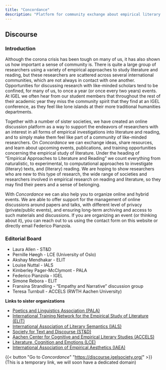```yaml
---
title: "Concordance"
description: "Platform for community exchange about empirical literary studies"
---
```


## Discourse

### Introduction
Although the corona crisis has been tough on many of us, it has also shown us how important a sense of community is. There is quite a large group of researchers using a variety of empirical approaches to study literature and reading, but these researchers are scattered across several international communities, which are not always in contact with one another. Opportunities for discussing research with like-minded scholars tend to be confined, for many of us, to once a year (or once every two years) events. 
At IGEL we often hear from our student members that throughout the rest of their academic year they miss the community spirit that they find at an IGEL conference, as they feel like lone islands at their more traditional humanities departments.

Together with a number of sister societies, we have created an online discussion platform as a way to support the endeavors of researchers with an interest in all forms of empirical investigations into literature and reading, and to simply make them feel like part of a community of like-minded researchers. On _Concordance_ we can exchange ideas, share resources, and learn about upcoming events, publications, and training opportunities concerning the empirical study of literature. 
Under the heading of “Empirical Approaches to Literature and Reading” we count everything from naturalistic, to experimental, to computational approaches to investigate (literary) texts, and (literary) reading. We are hoping to show researchers who are new to this type of research, the wide range of societies and researchers involved in empirical research on reading and literature, so they may find their peers and a sense of belonging.

With _Concordance_ we can also help you to organize online and hybrid events. We are able to offer support for the management of online discussions around papers and talks, with different level of privacy (private/public events), and ensuring long-term archiving and access to such materials and discussions. If you are organizing an event (or thinking about it), you can reach out to us using the contact form on this website or directly email Federico Pianzola.

### Editorial Board
* Laura Allen - ST&D
* Pernille Høegh - LCE (University of Oslo)
* Akshay Mendhakar - ELIT
* Louise Nuttal - IALS
* Kimberley Pager-McClymont - PALA
* Federico Pianzola - IGEL
* Simone Rebora - ELIT
* Fransina Strandling - “Empathy and Narrative” discussion group
* Teresa Turnbull - ACCELS (RWTH Aachen University)

**Links to sister organizations**
* [Poetics and Linguistics Association (PALA)](http://www.pala.ac.uk/)
* [International Training Network for the Empirical Study of Literature (ELIT)](https://www.elitnetwork.eu/)
* [International Association of Literary Semantics (IALS)](https://ials.ac.uk/)
* [Society for Text and Discourse (ST&D)](http://www.societyfortextanddiscourse.org/)
* [Aachen Center for Cognitive and Empirical Literary Studies (ACCELS)](https://www.accels.rwth-aachen.de/go/id/cidrb/?lidx=1)
* [Literature, Cognition and Emotions (LCE)](https://www.hf.uio.no/english/research/strategic-research-areas/lce/)
* [International Association of Empirical Aesthetics (IAEA)](http://www.science-of-aesthetics.org/)

<!--- [Max Planck Institute for Empirical Aesthetics](https://www.aesthetics.mpg.de/en.html) -->


{{< button "Go to _Concordance_" "https://discourse.igelsociety.org/" >}}
(This is a temporary link, we will soon have a dedicated domain)